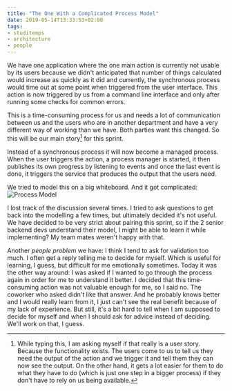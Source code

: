 ```yaml
---
title: "The One With a Complicated Process Model"
date: 2019-05-14T13:33:53+02:00
tags: 
- studitemps
- architecture
- people
---
```


We have one application where the one main action is currently not usable by its users because we didn't anticipated that number of things calculated would increase as quickly as it did and currently, the synchronous process would time out at some point when triggered from the user interface. This action is now triggered by us from a command line interface and only after running some checks for common errors. 

This is a time-consuming process for us and needs a lot of communication between us and the users who are in another department and have a very different way of working than we have. Both parties want this changed. So this will be our main story[^1] for this sprint.

Instead of a synchronous process it will now become a managed process. When the user triggers the action, a process manager is started, it then publishes its own progress by listening to events and once the last event is done, it triggers the service that produces the output that the users need. 

We tried to model this on a big whiteboard. And it got complicated:
![Process Model](/images/posts/2019-05-14-model.jpg)

I lost track of the discussion several times. I tried to ask questions to get back into the modelling a few times, but ultimately decided it's not useful. We have decided to be very strict about pairing this sprint, so if the 2 senior backend devs understand their model, I might be able to learn it while implementing? My team mates weren't happy with that. 

Another *people problem* we have: I think I tend to ask for validation too much. I often get a reply telling me to decide for myself. Which is useful for learning, I guess, but difficult for me emotionally sometimes. Today it was the other way around: I was asked if I wanted to go through the process again in order for me to understand it better. I decided that this time-consuming action was not valuable enough for me, so I said no. The coworker who asked didn't like that answer. And he probably knows better and I would really learn from it, I just can't see the real benefit because of my lack of experience. But still, it's a bit hard to tell when I am supposed to decide for myself and when I should ask for advice instead of deciding. We'll work on that, I guess.

[^1]: While typing this, I am asking myself if that really is a user story. Because the functionality exists. The users come to us to tell us they need the output of the action and we trigger it and tell them they can now see the output. On the other hand, it gets a lot easier for them to do what they have to do (which is just one step in a bigger process) if they don't have to rely on us being available.